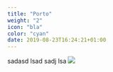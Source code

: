 ```yaml
---
title: "Porto"
weight: "2"
icon: "bla"
color: "cyan"
date: 2019-08-23T16:24:21+01:00
---
```

sadasd lsad sadj lsa
<img src="saddsa">